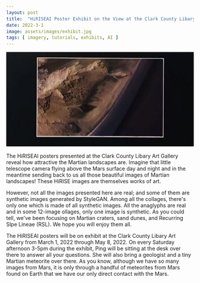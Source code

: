 ```yaml
---
layout: post
title:  "HiRISEAI Poster Exhibit on the View at the Clark County Libary Art Gallery"
date: 2022-3-1
image: assets/images/exhibit.jpg
tags: [ imagery, tutorials, exhibits, AI ]
---
```



<img src="/assets/images/exhibit_rsl.jpg" class="img-fluid" alt="RSL on Mars" />  
  

The HiRISEAI posters presented at the Clark County Libary Art Gallery reveal how attractive the Martian landscapes are. Imagine that little telescope camera flying above the Mars surface day and night and in the meantime sending back to us all those beautiful images of Martian landscapes! These HiRISE images are themselves works of art.

However, not all the images presented here are real; and some of them are synthetic images generated by StyleGAN. Among all the collages, there's only one which is made of all synthetic images. All the anaglyphs are real and in some 12-image ollages, only one image is synthetic. As you could tell, we've been focusing on Martian craters, sand dunes, and Recurring Slpe Lineae (RSL). We hope you will enjoy them all.

The HiRISEAI posters will be on exhibit at the Clark County Libary Art Gallery from March 1, 2022 through May 8, 2022. On every Saturday afternoon 3-5pm during the exhibit, Ping will be sitting at the desk over there to answer all your questions. She will also bring a geologist and a tiny Martian meteorite over there. As you know, although we have so many images from Mars, it is only through a handful of meteorites from Mars found on Earth that we have our only direct contact with the Mars.




